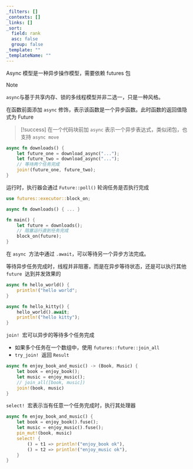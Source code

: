 ```yaml
---
_filters: []
_contexts: []
_links: []
_sort:
  field: rank
  asc: false
  group: false
_template: ""
_templateName: ""
---
```

Async 模型是一种异步操作模型，需要依赖 futures 包

> [!note]
> `async` ​与基于共享内存、锁的多线程模型并非二选一，只是一种风格。

在函数前面添加 `async` ​ 修饰，表示该函数是一个异步函数。此时函数的返回值隐式为 Future​

> [!success]
> 在一个代码块前加 `async` ​ 表示一个异步表达式，类似闭包，也支持 `async move` ​

```rust
async fn downloads() {
    let future_one = download_async("...");
    let future_two = download_async("...");
    // 等待两个任务完成
    join!(future_one, future_two);
}
```

运行时，执行器会通过 `Future::poll()` ​ 轮询任务是否执行完成

```rust
use futures::executor::block_on;

async fn downloads() { ... }

fn main() {
    let future = downloads();
    // 阻塞运行直到任务完成
    block_on(future);
}
```

在 `async` ​ 方法中通过 `.await` ​，可以等待另一个异步方法完成。

等待异步任务完成时，线程并非阻塞，而是在异步等待状态，还是可以执行其他 `future` ​ 达到并发效果的

```rust
async fn hello_world() {
    println!("hello world";
}

async fn hello_kitty() {
    hello_world().await;
    println!("hello kitty");
}
```

`join!` ​ 宏可以异步的等待多个任务完成
- 如果多个任务在一个数组中，使用 `futures::future::join_all` ​
- `try_join!` ​ 返回 `Result` ​

```rust
async fn enjoy_book_and_music() -> (Book, Music) {
    let book = enjoy_book();
    let music = enjoy_music();
    // join_all([book, music])
    join!(book, music)
}
```

`select!` ​ 宏表示当有任意一个任务完成时，执行其处理器

```rust
async fn enjoy_book_and_music() {
    let book = enjoy_book().fuse();
    let music = enjoy_music().fuse();
    pin_mut!(book, music)
    select! {
        () = t1 => println!("enjoy_book ok"),
        () = t2 => println!("enjoy_music ok"),
    }
}
```

‍
